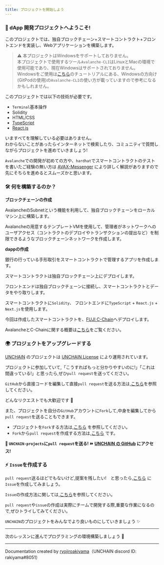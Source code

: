 ```yaml
---
title: プロジェクトを開始しよう
---
```

### 👋 dApp 開発プロジェクトへようこそ!

このプロジェクトでは、独自ブロックチェーン+スマートコントラクト+フロントエンドを実装し、Webアプリケーションを構築します。

> ⚠️ 本プロジェクトはWindowsをサポートしておりません。  
> 本プロジェクトで使用するツール`Avalanche-CLI`はLinuxとMacの環境で使用可能であり、現在Windowsはサポートされておりません。  
> Windowsをご使用は[こちら](https://app.stackup.dev/quest_page/beginner-quest-4-create-evm-subnet-on-local-network)のチュートリアルにある、Windowsの方向け(GitPodの使用)の`Avalanche-CLI`の使い方が載っていますので参考になるかもしれません。

このプロジェクトでは以下の技術が必要です。

- `Terminal`基本操作
- Solidity
- HTML/CSS
- [TypeScript](https://typescriptbook.jp/overview/features)
- [React.js](https://ja.reactjs.org/)

いますべてを理解している必要はありません。  
わからないことがあったらインターネットで検索したり、コミュニティで質問しながらプロジェクトを進めていきましょう!

`Avalanche`での開発が初めての方や、`hardhat`でスマートコントラクトのテストを書いたご経験の無い方は [AVAX-Messenger](https://app.unchain.tech/learn/AVAX-Messenger) により詳しく解説がありますので先にそちらを進めるとスムーズかと思います。

### 🛠 何を構築するのか？

**ブロックチェーンの作成**

AvalancheのSubnetという機能を利用して、独自ブロックチェーンをローカルマシン上に構築します。

Avalancheの用意するテンプレートVMを使用して、管理者がネットワークへのユーザアクセス（コントラクトのデプロイやトランザクションの提出など）を制限できるようなブロックチェーンネットワークを作成します。

**dappの作成**

銀行の行っている手形取引をスマートコントラクトで管理するアプリを作成します。

スマートコントラクトは独自ブロックチェーン上にデプロイします。

フロントエンドは独自ブロックチェーンに接続し、スマートコントラクトとデータをやり取りします。

スマートコントラクトに`Solidity`、 
フロントエンドに`TypeScript` + `React.js` + `Next.js`を使用します。

今回は作成したスマートコントラクトを、[FUJI C-Chain](https://docs.avax.network/quickstart/fuji-workflow)へデプロイします。

AvalancheとC-Chainに関する概要は[こちら](https://app.unchain.tech/learn/AVAX-Messenger/ja/0/1/)をご覧ください。  

### 🌍 プロジェクトをアップグレードする

[UNCHAIN](https://unchain.tech/) のプロジェクトは [UNCHAIN License](https://github.com/unchain-dev/UNCHAIN-projects/blob/main/LICENSE) により運用されています。

プロジェクトに参加していて,「こうすればもっと分かりやすいのに!」「これは間違っている!」と思ったら,ぜひ`pull request`を送ってください。

`GitHub`から直接コードを編集して直接`pull request`を送る方法は,[こちら](https://docs.github.com/ja/repositories/working-with-files/managing-files/editing-files#editing-files-in-another-users-repository)を参照してください。

どんなリクエストでも大歓迎です 🎉

また、プロジェクトを自分の`GitHub`アカウントに`Fork`して,中身を編集してから`pull request`を送ることもできます。

- プロジェクトを`Fork`する方法は,[こちら](https://docs.github.com/ja/get-started/quickstart/fork-a-repo) を参照してください。
- `Fork`から`pull request`を作成する方法は,[こちら](https://docs.github.com/ja/pull-requests/collaborating-with-pull-requests/proposing-changes-to-your-work-with-pull-requests/creating-a-pull-request-from-a-fork) です。

**👋 `UNCHAIN-projects`に`pull request`を送る! ⏩ [UNCHAIN の GitHub](https://github.com/shiftbase-xyz/UNCHAIN-projects) にアクセス!**

### ⚡️ `Issue`を作成する

`pull request`送るほどでもないけど,提案を残したい!　と思ったら,[こちら](https://github.com/unchain-tech/UNCHAIN-projects/issues) に`Issue`を作成してみましょう。

`Issue`の作成方法に関しては,[こちら](https://docs.github.com/ja/issues/tracking-your-work-with-issues/creating-an-issue)を参照してください。

`pull request`や`issue`の作成は実際にチームで開発する際,重要な作業になるので,ぜひトライしてみてください。

`UNCHAIN`のプロジェクトをみんなでより良いものにしていきましょう ✨

---

次のレッスンに進んでプログラミングの環境構築しましょう 🎉

---

Documentation created by [ryojiroakiyama](https://github.com/ryojiroakiyama)（UNCHAIN discord ID: rakiyama#8051）


